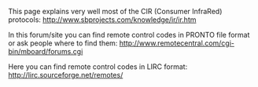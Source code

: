 This page explains very well most of the CIR (Consumer InfraRed) protocols:
http://www.sbprojects.com/knowledge/ir/ir.htm

In this forum/site you can find remote control codes in PRONTO file format or ask people where to find them:
http://www.remotecentral.com/cgi-bin/mboard/forums.cgi

Here you can find remote control codes in LIRC format:
http://lirc.sourceforge.net/remotes/